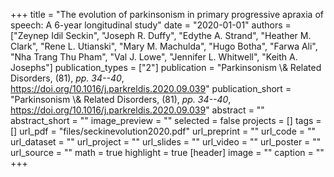 +++
title = "The evolution of parkinsonism in primary progressive apraxia of speech: A 6-year longitudinal study"
date = "2020-01-01"
authors = ["Zeynep Idil Seckin", "Joseph R. Duffy", "Edythe A. Strand", "Heather M. Clark", "Rene L. Utianski", "Mary M. Machulda", "Hugo Botha", "Farwa Ali", "Nha Trang Thu Pham", "Val J. Lowe", "Jennifer L. Whitwell", "Keith A. Josephs"]
publication_types = ["2"]
publication = "Parkinsonism \\& Related Disorders, (81), _pp. 34--40_, https://doi.org/10.1016/j.parkreldis.2020.09.039"
publication_short = "Parkinsonism \\& Related Disorders, (81), _pp. 34--40_, https://doi.org/10.1016/j.parkreldis.2020.09.039"
abstract = ""
abstract_short = ""
image_preview = ""
selected = false
projects = []
tags = []
url_pdf = "files/seckinevolution2020.pdf"
url_preprint = ""
url_code = ""
url_dataset = ""
url_project = ""
url_slides = ""
url_video = ""
url_poster = ""
url_source = ""
math = true
highlight = true
[header]
image = ""
caption = ""
+++
